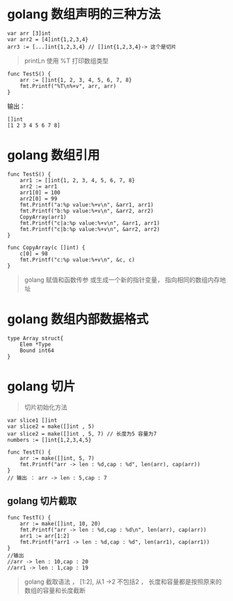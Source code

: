 # golang 数组声明的三种方法

```golang
var arr [3]int
var arr2 = [4]int{1,2,3,4}
arr3 := [...]int{1,2,3,4} // []int{1,2,3,4}-> 这个是切片
```

> printLn 使用 %T 打印数组类型

```golang
func TestS() {
	arr := []int{1, 2, 3, 4, 5, 6, 7, 8}
	fmt.Printf("%T\n%+v", arr, arr)
}
```
输出：
```
[]int
[1 2 3 4 5 6 7 8]
```

# golang 数组引用

```golang
func TestS() {
	arr1 := []int{1, 2, 3, 4, 5, 6, 7, 8}
	arr2 := arr1
	arr1[0] = 100
	arr2[0] = 99
	fmt.Printf("a:%p value:%+v\n", &arr1, arr1)
	fmt.Printf("b:%p value:%+v\n", &arr2, arr2)
	CopyArray(arr1)
	fmt.Printf("c|a:%p value:%+v\n", &arr1, arr1)
	fmt.Printf("c|b:%p value:%+v\n", &arr2, arr2)
}

func CopyArray(c []int) {
	c[0] = 98
	fmt.Printf("c:%p value:%+v\n", &c, c)
}
```

> golang 赋值和函数传参 或生成一个新的指针变量， 指向相同的数组内存地址


# golang 数组内部数据格式

```golang
type Array struct{
    Elem *Type
    Bound int64
}
```

# golang 切片

> 切片初始化方法

```golang
var slice1 []int
var slice2 = make([]int , 5)
var slice2 = make([]int , 5, 7) // 长度为5 容量为7 
numbers := []int{1,2,3,4,5}
```

```golang
func TestT() {
	arr := make([]int, 5, 7)
	fmt.Printf("arr -> len : %d,cap : %d", len(arr), cap(arr))
}
// 输出 ： arr -> len : 5,cap : 7
```

## golang 切片截取

```golang
func TestT() {
	arr := make([]int, 10, 20)
	fmt.Printf("arr -> len : %d,cap : %d\n", len(arr), cap(arr))
	arr1 := arr[1:2]
	fmt.Printf("arr1 -> len : %d,cap : %d", len(arr1), cap(arr1))
}
//输出
//arr -> len : 10,cap : 20
//arr1 -> len : 1,cap : 19
```

> golang 截取语法 ， [1:2], 从1 ->2 不包括2 ， 长度和容量都是按照原来的数组的容量和长度截断